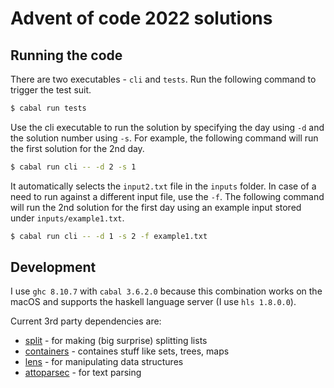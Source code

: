 # Advent of code 2022 solutions

## Running the code

There are two executables - `cli` and `tests`. Run the following command to trigger the test suit.

```bash
$ cabal run tests
```

Use the cli executable to run the solution by specifying the day using `-d` and the solution
number using `-s`. For example, the following command will run the first solution for the 2nd day.

```bash
$ cabal run cli -- -d 2 -s 1
```

It automatically selects the `input2.txt` file in the `inputs` folder. In case of a need to
run against a different input file, use the `-f`. The following command will run the 2nd
solution for the first day using an example input stored under `inputs/example1.txt`.

```bash
$ cabal run cli -- -d 1 -s 2 -f example1.txt
```

## Development

I use `ghc 8.10.7` with `cabal 3.6.2.0` because this combination works on the macOS and supports
the haskell language server (I use `hls 1.8.0.0`).

Current 3rd party dependencies are:

- [split](https://hackage.haskell.org/package/split) - for making (big surprise) splitting lists
- [containers](https://hackage.haskell.org/package/containers) - containes stuff like sets, trees, maps
- [lens](https://hackage.haskell.org/package/lens) - for manipulating data structures
- [attoparsec](https://hackage.haskell.org/package/attoparsec) - for text parsing

